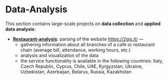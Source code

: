 # Data-Analysis

This section contains large-scale projects on **data collection** and 
**applied data analysis**:
* **[Restaurant-analysis](./Restaurant-analysis)**: parsing of the website
  https://2gis.it/ — 
  * gathering information about all branches of a café or 
    restaurant chain (average bill, attendance, working hours, etc.)
  * analysis and visualization of the data
  * the service functionality is available in the following countries: Italy, Czech Republic, 
    Cyprus, Chile, UAE, Kyrgyzstan, Ukraine, Uzbekistan, 
    Azerbaijan, Belarus, Russia, Kazakhstan
